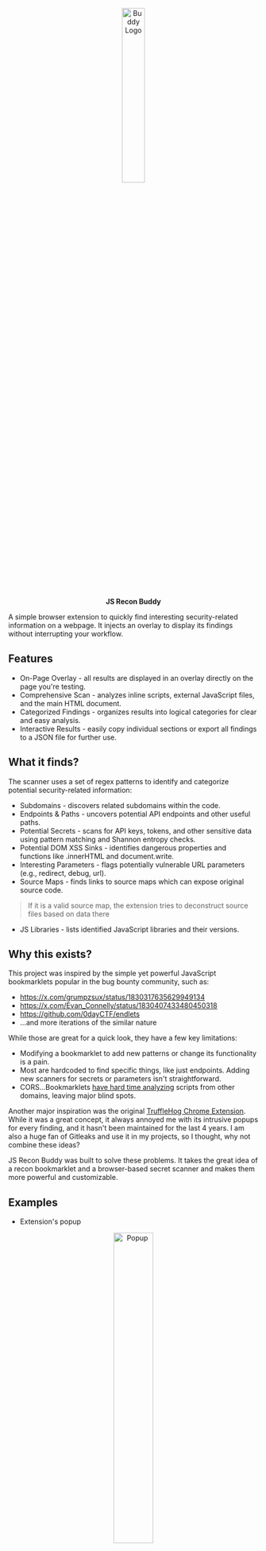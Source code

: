 <p align="center">
    <img src="./src/icons/buddy.png" alt="Buddy Logo" width="30%"/>
</p>
<p align="center">
    <strong>JS Recon Buddy</strong>
</p>


A simple browser extension to quickly find interesting security-related information on a webpage. It injects an overlay to display its findings without interrupting your workflow.

## Features

- On-Page Overlay - all results are displayed in an overlay directly on the page you're testing.
- Comprehensive Scan - analyzes inline scripts, external JavaScript files, and the main HTML document.
- Categorized Findings - organizes results into logical categories for clear and easy analysis.
- Interactive Results - easily copy individual sections or export all findings to a JSON file for further use.

## What it finds?

The scanner uses a set of regex patterns to identify and categorize potential security-related information:

- Subdomains - discovers related subdomains within the code.
- Endpoints & Paths - uncovers potential API endpoints and other useful paths.
- Potential Secrets - scans for API keys, tokens, and other sensitive data using pattern matching and Shannon entropy checks.
- Potential DOM XSS Sinks - identifies dangerous properties and functions like .innerHTML and document.write.
- Interesting Parameters - flags potentially vulnerable URL parameters (e.g., redirect, debug, url).
- Source Maps - finds links to source maps which can expose original source code.
> If it is a valid source map, the extension tries to deconstruct source files based on data there
- JS Libraries - lists identified JavaScript libraries and their versions.

## Why this exists?

This project was inspired by the simple yet powerful JavaScript bookmarklets popular in the bug bounty community, such as:

- https://x.com/grumpzsux/status/1830317635629949134
- https://x.com/Evan_Connelly/status/1830407433480450318
- https://github.com/0dayCTF/endlets
- ...and more iterations of the similar nature

While those are great for a quick look, they have a few key limitations:

- Modifying a bookmarklet to add new patterns or change its functionality is a pain. 
- Most are hardcoded to find specific things, like just endpoints. Adding new scanners for secrets or parameters isn't straightforward.
- CORS...Bookmarklets [have hard time analyzing](https://medium.com/making-instapaper/bookmarklets-are-dead-d470d4bbb626) scripts from other domains, leaving major blind spots.

Another major inspiration was the original [TruffleHog Chrome Extension](https://github.com/trufflesecurity/Trufflehog-Chrome-Extension). While it was a great concept, it always annoyed me with its intrusive popups for every finding, and it hasn't been maintained for the last 4 years. I am also a huge fan of Gitleaks and use it in my projects, so I thought, why not combine these ideas?

JS Recon Buddy was built to solve these problems. It takes the great idea of a recon bookmarklet and a browser-based secret scanner and makes them more powerful and customizable.

## Examples

- Extension's popup
<p align="center">
	<img src="./assets/popup.png" alt="Popup" width="40%"/>
</p>

- First scan of a given website
<p align="center">
	<img src="./assets/github-first-scan.png" alt="First scan" width="90%"/>
</p>

- Cached results of a given website
<p align="center">
	<img src="./assets/github-rescan.png" alt="Cached results" width="90%"/>
</p>

- New version is available on Github
<p align="center">
	<img src="./assets/new-version-av.png" alt="New Version" width="40%"/>
</p>

- Extension found secrets in the background
<p align="center">
	<img src="./assets/popup-secret-found.png" alt="Secret found" width="40%"/>
</p>

- Deconstructed source map
<p align="center">
	<img src="./assets/deconstructed-sources.png" alt="Source maps" width="90%"/>
</p>

## How to Install or Update?

Since this extension is not on the Chrome Web Store, it must be loaded as an unpacked extension in developer mode.

1. Download [ZIP from releases](https://github.com/TheArqsz/JSRecon-Buddy/releases/latest/download/js-recon-buddy.zip) or clone this repository to your local machine.
   
   > If downloaded as a file, unzip it to a directory called e.g. `js-recon-buddy`.
3. Open Google Chrome (or other chromium-based browser) and navigate to chrome://extensions.
4. Turn on "Developer mode" using the toggle in the top-right corner.
5. Click the "Load unpacked" button.
6. Select the directory where you cloned the repository or unzipped the archive.

The extension will now be installed or updated.

## How to use?

### Main usage

1. Navigate to the target website.
2. Click the extension icon in your browser's toolbar.
4. Press 'Analyze full page'
5. An overlay will appear and automatically start scanning the page.
    - If you've analyzed this page before, it will instantly show the cached results (indicated in the top-left corner) while a new scan runs.
    - You can rescan the page again if you want
7. Review the categorized findings!

### Passive secret scanning

In addition to the on-demand full analysis, JS Recon Buddy automatically performs a passive scan for secrets on every page you visit. This feature is designed to provide at-a-glance awareness of potential secret leaks without any user interaction. The results of this background scan are reflected directly in the extension's toolbar icon. This entire process happens within your browser using only the regular expressions bundled with the extension - **no findings** or **page data** are ever sent to an external server.

#### Icon Status Indicators

The extension icon changes color and uses a small badge (the notification on the corner) to communicate the status of the passive scan in real-time. 

By clicking the icon, you can open the popup to view a detailed list of these passively found secrets and inspect their source, all without needing to run the full page analysis. This ensures you never miss a potential finding while browsing.

- **Scanning (Yellow)** - when a page is loading, the icon turns yellow with a "..." badge, indicating that the passive scan is in progress.

> If the icon is yellow, without the indicator, it means that the webpage cannot be scanned or there was an error within the extension 

<p align="center">
	<img src="./assets/example-passive-scanning.png" alt="Passive scanning" width="90%"/>
</p>

- **No Secrets Found (Green)** - once the scan is complete, a green icon means that no secrets were found in the page's HTML or scripts, based on our rules.

<p align="center">
	<img src="./assets/example-passive-notfound.png" alt="Passive scanning - not found" width="90%"/>
</p>

- **Secrets Found (Red)** - the icon turns red and displays a badge with a number, showing exactly how many potential secrets were discovered.

<p align="center">
	<img src="./assets/example-passive-found.png" alt="Passive scanning - found" width="90%"/>
</p>

### Source maps deconstruction

If you want to view deconstructed source files, click on the Source Map entry, then on the url. What you will see, is the source code as available in the source map itself.

<p align="center">
	<img src="./assets/deconstructed-sources.png" alt="Source maps" width="90%"/>
</p>

## Automatic version check

The extension automatically checks for new versions. When you open the popup, it compares its own version against the [manifest.json](manifest.json) file in this GitHub repository. To avoid excessive requests, the latest version number is cached for 6 hours. If a newer version is available on GitHub, an asterisk will appear on the GitHub logo in the popup.

<p align="center">
	<img src="./assets/new-version-av-tip.png" alt="New Version" width="40%"/>
</p>

## Contributing

Contributions are welcome! Whether it's a bug report, a feature request, or a pull request, all help is appreciated - get started [here](CONTRIBUTING.md).

## License

This project is licensed under the MIT License - see the [LICENSE](LICENSE) file for details.

## Acknowledgments

The secret detection patterns in [rules.js](src/utils/rules.js) were heavily inspired by [the comprehensive rule set](https://github.com/gitleaks/gitleaks/blob/master/config/gitleaks.toml) from the fantastic open-source project, Gitleaks, which I've adapted and expanded upon. A big thanks to the Gitleaks creators and contributors for providing such a great foundation, which is distributed under the MIT License.

A special thanks goes to the many security researchers in the bug bounty community whose clever JavaScript bookmarklets were the original inspiration for this extension and to the creators of the original [TruffleHog Chrome Extension](https://github.com/trufflesecurity/Trufflehog-Chrome-Extension).

## Disclaimer

This tool is intended for **educational** and **authorized** security testing purposes only. Do not use this tool on any system or website for which you do not have explicit, prior authorization. The author accepts no liability and is not responsible for any misuse or damage caused by this program. Use at your own risk.
